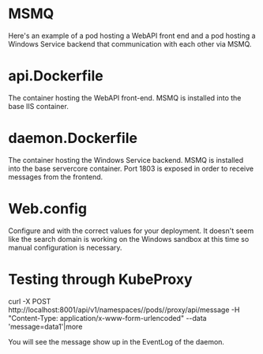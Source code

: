 # MSMQ
Here's an example of a pod hosting a WebAPI front end and a pod hosting a Windows Service backend that communication with each other via MSMQ.

# api.Dockerfile
The container hosting the WebAPI front-end. MSMQ is installed into the base IIS container.

# daemon.Dockerfile
The container hosting the Windows Service backend. MSMQ is installed into the base servercore container. Port 1803 is exposed in order to receive messages from the frontend. 

# Web.config

Configure <YOUR SERVICE NAME> and <YOUR NAMESPACE> with the correct values for your deployment. It doesn't seem like the search domain is working on the Windows sandbox at this time so manual configuration is necessary.

# Testing through KubeProxy

curl -X POST http://localhost:8001/api/v1/namespaces/<YOUR NAMESPACE>/pods/<YOUR API POD NAME>/proxy/api/message -H "Content-Type: application/x-www-form-urlencoded" --data 'message=data1'|more

You will see the message show up in the EventLog of the daemon.